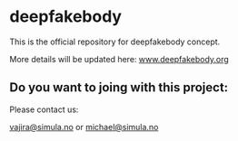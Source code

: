 # deepfakebody
This is the official repository for deepfakebody concept.

More details will be updated here: www.deepfakebody.org

## Do you want to joing with this project:

Please contact us:

vajira@simula.no or
michael@simula.no